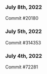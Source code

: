 ### July 8th, 2022

Commit #20180

### July 5th, 2022

Commit #314353


### July 4th, 2022

Commit #72281
